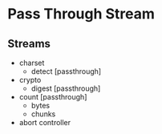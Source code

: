 # Pass Through Stream

## Streams

- charset
  - detect [passthrough]
- crypto
  - digest [passthrough]
- count [passthrough]
  - bytes
  - chunks
- abort controller